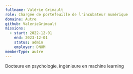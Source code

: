 ```yaml
---
fullname: Valérie Grimault
role: Chargée de portefeuille de l'incubateur numérique
domaine: Autre
github: ValerieGrimault
missions:
  - start: 2022-12-01
    end: 2023-12-01
    status: admin
    employer: DNUM
memberType: autre
---
```


Docteure en psychologie, ingénieure en machine learning
